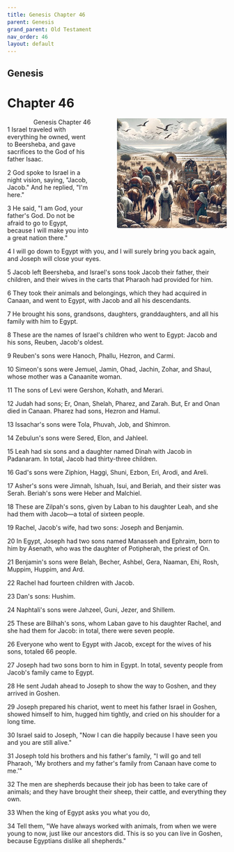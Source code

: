 ```yaml
---
title: Genesis Chapter 46
parent: Genesis
grand_parent: Old Testament
nav_order: 46
layout: default
---
```


## Genesis

# Chapter 46

<div style="clear: both; text-align: right;">
    <div style="max-width: 50%; height: auto; float: right; margin: 0 0 10px 10px; padding-left: 10%;">
        <img src="/assets/Image/Genesis/500/46.jpg" alt="Genesis Chapter 46" class="chapter-image">
    </div>
    <figcaption style="font-size: 14px; text-align: right;">Genesis Chapter 46</figcaption>
</div>
1 Israel traveled with everything he owned, went to Beersheba, and gave sacrifices to the God of his father Isaac.

2 God spoke to Israel in a night vision, saying, "Jacob, Jacob." And he replied, "I'm here."

3 He said, "I am God, your father's God. Do not be afraid to go to Egypt, because I will make you into a great nation there."

4 I will go down to Egypt with you, and I will surely bring you back again, and Joseph will close your eyes.

5 Jacob left Beersheba, and Israel's sons took Jacob their father, their children, and their wives in the carts that Pharaoh had provided for him.

6 They took their animals and belongings, which they had acquired in Canaan, and went to Egypt, with Jacob and all his descendants.

7 He brought his sons, grandsons, daughters, granddaughters, and all his family with him to Egypt.

8 These are the names of Israel's children who went to Egypt: Jacob and his sons, Reuben, Jacob's oldest.

9 Reuben's sons were Hanoch, Phallu, Hezron, and Carmi.

10 Simeon's sons were Jemuel, Jamin, Ohad, Jachin, Zohar, and Shaul, whose mother was a Canaanite woman.

11 The sons of Levi were Gershon, Kohath, and Merari.

12 Judah had sons; Er, Onan, Shelah, Pharez, and Zarah. But, Er and Onan died in Canaan. Pharez had sons, Hezron and Hamul.

13 Issachar's sons were Tola, Phuvah, Job, and Shimron.

14 Zebulun's sons were Sered, Elon, and Jahleel.

15 Leah had six sons and a daughter named Dinah with Jacob in Padanaram. In total, Jacob had thirty-three children.

16 Gad's sons were Ziphion, Haggi, Shuni, Ezbon, Eri, Arodi, and Areli.

17 Asher's sons were Jimnah, Ishuah, Isui, and Beriah, and their sister was Serah. Beriah's sons were Heber and Malchiel.

18 These are Zilpah's sons, given by Laban to his daughter Leah, and she had them with Jacob—a total of sixteen people.

19 Rachel, Jacob's wife, had two sons: Joseph and Benjamin.

20 In Egypt, Joseph had two sons named Manasseh and Ephraim, born to him by Asenath, who was the daughter of Potipherah, the priest of On.

21 Benjamin's sons were Belah, Becher, Ashbel, Gera, Naaman, Ehi, Rosh, Muppim, Huppim, and Ard.

22 Rachel had fourteen children with Jacob.

23 Dan's sons: Hushim.

24 Naphtali's sons were Jahzeel, Guni, Jezer, and Shillem.

25 These are Bilhah's sons, whom Laban gave to his daughter Rachel, and she had them for Jacob: in total, there were seven people.

26 Everyone who went to Egypt with Jacob, except for the wives of his sons, totaled 66 people.

27 Joseph had two sons born to him in Egypt. In total, seventy people from Jacob's family came to Egypt.

28 He sent Judah ahead to Joseph to show the way to Goshen, and they arrived in Goshen.

29 Joseph prepared his chariot, went to meet his father Israel in Goshen, showed himself to him, hugged him tightly, and cried on his shoulder for a long time.

30 Israel said to Joseph, "Now I can die happily because I have seen you and you are still alive."

31 Joseph told his brothers and his father's family, "I will go and tell Pharaoh, 'My brothers and my father's family from Canaan have come to me.'"

32 The men are shepherds because their job has been to take care of animals; and they have brought their sheep, their cattle, and everything they own.

33 When the king of Egypt asks you what you do,

34 Tell them, "We have always worked with animals, from when we were young to now, just like our ancestors did. This is so you can live in Goshen, because Egyptians dislike all shepherds."


